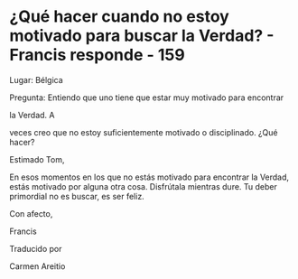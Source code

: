 # ¿Qué hacer cuando no estoy motivado para buscar la Verdad? - Francis responde - 159

Lugar: Bélgica

Pregunta: Entiendo que uno tiene que estar muy motivado para encontrar

la Verdad. A

veces creo que no estoy suficientemente motivado o disciplinado. ¿Qué hacer?

Estimado Tom,

En esos momentos en los que no estás motivado para encontrar la Verdad, estás motivado por alguna otra cosa. Disfrútala mientras dure. Tu deber primordial no es buscar, es ser feliz.

Con afecto,

Francis

Traducido por

Carmen Areitio

